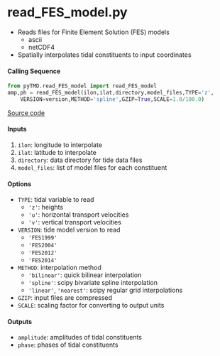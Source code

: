 read_FES_model.py
=================

 - Reads files for Finite Element Solution (FES) models
      * ascii
      * netCDF4
 - Spatially interpolates tidal constituents to input coordinates

#### Calling Sequence
```python
from pyTMD.read_FES_model import read_FES_model
amp,ph = read_FES_model(ilon,ilat,directory,model_files,TYPE='z',
    VERSION=version,METHOD='spline',GZIP=True,SCALE=1.0/100.0)
```
[Source code](https://github.com/tsutterley/pyTMD/blob/main/pyTMD/read_FES_model.py)

#### Inputs
  1. `ilon`: longitude to interpolate
  2. `ilat`: latitude to interpolate
  3. `directory`: data directory for tide data files
  4. `model_files`: list of model files for each constituent

#### Options
- `TYPE`: tidal variable to read
   * `'z'`: heights
   * `'u'`: horizontal transport velocities
   * `'v'`: vertical transport velocities
 - `VERSION`: tide model version to read
    * `'FES1999'`
    * `'FES2004'`
    * `'FES2012'`
    * `'FES2014'`
 - `METHOD`: interpolation method
    * `'bilinear'`: quick bilinear interpolation
    * `'spline'`: scipy bivariate spline interpolation
    * `'linear'`, `'nearest'`: scipy regular grid interpolations
 - `GZIP`: input files are compressed
 - `SCALE`: scaling factor for converting to output units

#### Outputs
- `amplitude`: amplitudes of tidal constituents
- `phase`: phases of tidal constituents

